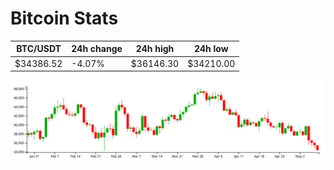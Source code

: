 # Bitcoin Stats

BTC/USDT|24h change|24h high|24h low|
|---|---|---|---|
|$34386.52|-4.07%|$36146.30|$34210.00|

<img src="./chart.svg">
